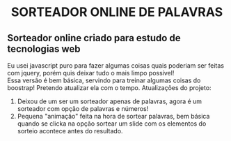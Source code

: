 <h1 align="center">SORTEADOR ONLINE DE PALAVRAS</h1>
<h2>Sorteador online criado para estudo de tecnologias web</h2>
Eu usei javascript puro para fazer algumas coisas quais poderiam ser feitas com jquery, porém quis deixar tudo o mais limpo possível! <br>
Essa versão é bem básica, servindo para treinar algumas coisas do boostrap! Pretendo atualizar ela com o tempo.
Atualizações do projeto:
<ol>
<li>Deixou de um ser um sorteador apenas de palavras, agora é um sorteador com opção de palavras e números!</li>
<li>Pequena "animação" feita na hora de sortear palavras, bem básica quando se clicka na opção sortear um slide com os elementos do sorteio acontece antes do resultado.</li>
</ol>